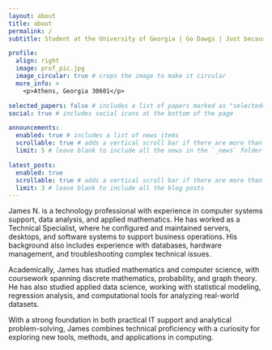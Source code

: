 ```yaml
---
layout: about
title: about
permalink: /
subtitle: Student at the University of Georgia | Go Dawgs | Just because there is tomorrow, doesn't mean we can't enjoy today!

profile:
  align: right
  image: prof_pic.jpg
  image_circular: true # crops the image to make it circular
  more_info: >
    <p>Athens, Georgia 30601</p>

selected_papers: false # includes a list of papers marked as "selected={true}"
social: true # includes social icons at the bottom of the page

announcements:
  enabled: true # includes a list of news items
  scrollable: true # adds a vertical scroll bar if there are more than 3 news items
  limit: 5 # leave blank to include all the news in the `_news` folder

latest_posts:
  enabled: true
  scrollable: true # adds a vertical scroll bar if there are more than 3 new posts items
  limit: 3 # leave blank to include all the blog posts
---
```


James N. is a technology professional with experience in computer systems support, data analysis, and applied mathematics. He has worked as a Technical Specialist, where he configured and maintained servers, desktops, and software systems to support business operations. His background also includes experience with databases, hardware management, and troubleshooting complex technical issues.

Academically, James has studied mathematics and computer science, with coursework spanning discrete mathematics, probability, and graph theory. He has also studied applied data science, working with statistical modeling, regression analysis, and computational tools for analyzing real-world datasets.

With a strong foundation in both practical IT support and analytical problem-solving, James combines technical proficiency with a curiosity for exploring new tools, methods, and applications in computing.